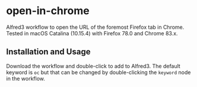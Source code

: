 # open-in-chrome
Alfred3 workflow to open the URL of the foremost Firefox tab in Chrome. Tested in macOS Catalina (10.15.4) with Firefox 78.0 and Chrome 83.x.

## Installation and Usage

Download the workflow and double-click to add to Alfred3. The default keyword is `oc` but that can be changed by double-clicking the `keyword` node in the workflow. 
